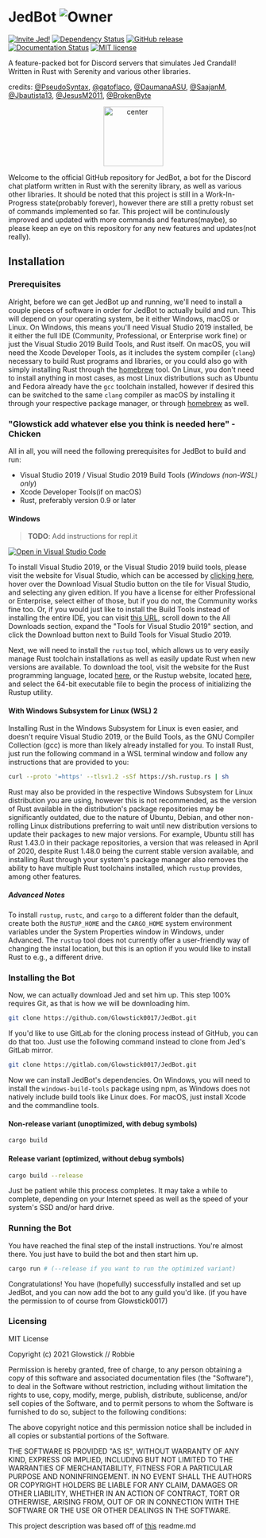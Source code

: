 # JedBot                ![Owner](https://img.shields.io/badge/Owner-Glowstick-black)
[![Invite Jed!][invite-badge]][invite-link]
[![Dependency Status][dependency-badge]][dependency-link]
[![GitHub release](https://img.shields.io/github/release/JedBot/StrapDown.js.svg)](https://GitHub.com/JedBot/StrapDown.js/releases/)
[![Documentation Status](https://readthedocs.org/projects/ansicolortags/badge/?version=latest)](https://github.com/Glowstick0017/JedBot/wiki)
[![MIT license](https://img.shields.io/badge/License-MIT-blue.svg)](https://lbesson.mit-license.org/)

A feature-packed bot for Discord servers that simulates Jed Crandall! Written in Rust with Serenity and various other libraries.



credits: [@PseudoSyntax](https://github.com/PseudoSyntax), [@gatoflaco](https://github.com/gatoflaco), [@DaumanaASU](https://github.com/DaumanaASU), [@SaajanM](https://github.com/SaajanM), [@Jbautista13](https://github.com/Jbautista13), [@JesusM2011](https://github.com/JesusM2011), [@BrokenByte](https://github.com/brokenbyte)


<p align="center">
  <a href="https://sketchywebsite.net/">
     <img width="120" alt="center" width="120" height="120" src="https://github.com/Glowstick0017/JedBot/blob/master/jed.png?raw=true">
  </a>





Welcome to the official GitHub repository for JedBot, a bot for the Discord chat platform written in Rust with the
serenity library, as well as various other libraries. It should be noted that this project is still in a Work-In-Progress
state(probably forever), however there are still a pretty robust set of commands implemented so far. This project will be 
continulously improved and updated with more commands and features(maybe),
so please keep an eye on this repository for any new features and updates(not really).

## Installation

### Prerequisites

Alright, before we can get JedBot up and running, we'll need to install a couple pieces of software in order for JedBot
to actually build and run. This will depend on your operating system, be it either Windows, macOS or Linux. On Windows,
this means you'll need Visual Studio 2019 installed, be it either the full IDE (Community, Professional, or Enterprise work
fine) or just the Visual Studio 2019 Build Tools, and Rust itself. On macOS, you will need the Xcode Developer Tools, as
it includes the system compiler (`clang`) necessary to build Rust programs and libraries, or you could also go with simply
installing Rust through the  <a href="https://brew.sh/">homebrew</a> tool. On Linux, you don't need to install anything in most cases, as most Linux
distributions such as Ubuntu and Fedora already have the `gcc` toolchain installed, however if desired this can be switched
to the same `clang` compiler as macOS by installing it through your respective package manager, or through  <a href="https://brew.sh/">homebrew</a> as
well.

### "Glowstick add whatever else you think is needed here" -Chicken

All in all, you will need the following prerequisites for JedBot to build and run:

* Visual Studio 2019 / Visual Studio 2019 Build Tools (*Windows (non-WSL) only*)
* Xcode Developer Tools(if on macOS)
* Rust, preferably version 0.9 or later

#### Windows

> **TODO**: Add instructions for repl.it

[![Open in Visual Studio Code](https://open.vscode.dev/badges/open-in-vscode.svg)](https://open.vscode.dev/Naereen/badges)
  
To install Visual Studio 2019, or the Visual Studio 2019 build tools, please visit the website for Visual Studio, which can
be accessed by [clicking here](https://visualstudio.microsoft.com/), hover over the Download Visual Studio button on the
tile for Visual Studio, and selecting any given edition. If you have a license for either Professional or Enterprise, select
either of those, but if you do not, the Community works fine too. Or, if you would just like to install the Build Tools instead
of installing the entire IDE, you can visit [this URL](https://visualstudio.microsoft.com/downloads/), scroll down to the
All Downloads section, expand the "Tools for Visual Studio 2019" section, and click the Download button next to Build Tools
for Visual Studio 2019.

Next, we will need to install the `rustup` tool, which allows us to very easily manage Rust toolchain installations as well
as easily update Rust when new versions are available. To download the tool, visit the website for the Rust programming language,
located [here](https://www.rust-lang.org/learn/get-started), or the Rustup website, located [here](https://rustup.rs/), and
select the 64-bit executable file to begin the process of initializing the Rustup utility.

#### With Windows Subsystem for Linux (WSL) 2

Installing Rust in the Windows Subsystem for Linux is even easier, and doesn't require Visual Studio 2019, or the Build Tools,
as the GNU Compiler Collection (gcc) is more than likely already installed for you. To install Rust, just run the following
command in a WSL terminal window and follow any instructions that are provided to you:

```bash
curl --proto '=https' --tlsv1.2 -sSf https://sh.rustup.rs | sh
```

Rust may also be provided in the respective Windows Subsystem for Linux distribution you are using, however this is not recommended,
as the version of Rust available in the distribution's package repositories may be significantly outdated, due to the nature
of Ubuntu, Debian, and other non-rolling Linux distributions preferring to wait until new distribution versions to update
their packages to new major versions. For example, Ubuntu still has Rust 1.43.0 in their package repositories, a version
that was released in April of 2020, despite Rust 1.48.0 being the current stable version available, and installing Rust
through your system's package manager also removes the ability to have multiple Rust toolchains installed, which `rustup`
provides, among other features.

##### Advanced Notes

To install `rustup`, `rustc`, and `cargo` to a different folder than the default, create both the `RUSTUP_HOME` and the `CARGO_HOME`
system environment variables under the System Properties window in Windows, under Advanced. The `rustup` tool does not currently
offer a user-friendly way of changing the instal location, but this is an option if you would like to install Rust to e.g.,
a different drive.


### Installing the Bot

Now, we can actually download Jed and set him up. This step 100% requires Git, as that is how we will
be downloading him.

```bash
git clone https://github.com/Glowstick0017/JedBot.git
```

If you'd like to use GitLab for the cloning process instead of GitHub, you can do that too. Just use
the following command instead to clone from Jed's GitLab mirror.

```bash
git clone https://gitlab.com/Glowstick0017/JedBot.git
```



Now we can install JedBot's dependencies. On Windows, you will need to install the `windows-build-tools`
package using npm, as Windows does not natively include build tools like Linux does. For macOS, just
install Xcode and the commandline tools.

#### Non-release variant (unoptimized, with debug symbols)

```bash
cargo build
```

#### Release variant (optimized, without debug symbols)

```bash
cargo build --release
```

Just be patient while this process completes. It may take a while to complete, depending on your Internet
speed as well as the speed of your system's SSD and/or hard drive.


### Running the Bot

You have reached the final step of the install instructions. You're almost there. You just have to build
the bot and then start him up.

```bash
cargo run # (--release if you want to run the optimized variant)
```

Congratulations! You have (hopefully) successfully installed and set up JedBot, and you can now add the bot to
any guild you'd like. (if you have the permission to of course from Glowstick0017)

### Licensing 

MIT License

Copyright (c) 2021 Glowstick // Robbie

Permission is hereby granted, free of charge, to any person obtaining a copy
of this software and associated documentation files (the "Software"), to deal
in the Software without restriction, including without limitation the rights
to use, copy, modify, merge, publish, distribute, sublicense, and/or sell
copies of the Software, and to permit persons to whom the Software is
furnished to do so, subject to the following conditions:

The above copyright notice and this permission notice shall be included in all
copies or substantial portions of the Software.

THE SOFTWARE IS PROVIDED "AS IS", WITHOUT WARRANTY OF ANY KIND, EXPRESS OR
IMPLIED, INCLUDING BUT NOT LIMITED TO THE WARRANTIES OF MERCHANTABILITY,
FITNESS FOR A PARTICULAR PURPOSE AND NONINFRINGEMENT. IN NO EVENT SHALL THE
AUTHORS OR COPYRIGHT HOLDERS BE LIABLE FOR ANY CLAIM, DAMAGES OR OTHER
LIABILITY, WHETHER IN AN ACTION OF CONTRACT, TORT OR OTHERWISE, ARISING FROM,
OUT OF OR IN CONNECTION WITH THE SOFTWARE OR THE USE OR OTHER DEALINGS IN THE
SOFTWARE.

[invite-link]: https://discordapp.com/oauth2/authorize?client_id=907699386883112980&scope=bot
[invite-badge]: https://img.shields.io/badge/invite-to%20your%20Discord%20server-7289da.svg?style=flat-square&logo=discord

[dependency-link]: https://deps.rs/repo/github/Glowstick0017/JedBot
[dependency-badge]: https://deps.rs/repo/github/Glowstick0017/JedBot/status.svg


This project description was based off of <a href="https://github.com/KamranMackey/Ellie/blob/main/README.md">this</a> readme.md
